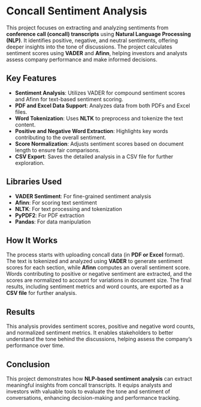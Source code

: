 # Concall Sentiment Analysis

This project focuses on extracting and analyzing sentiments from **conference call (concall) transcripts** using **Natural Language Processing (NLP)**. It identifies positive, negative, and neutral sentiments, offering deeper insights into the tone of discussions. The project calculates sentiment scores using **VADER** and **Afinn**, helping investors and analysts assess company performance and make informed decisions.  

## Key Features  
- **Sentiment Analysis**: Utilizes VADER for compound sentiment scores and Afinn for text-based sentiment scoring.  
- **PDF and Excel Data Support**: Analyzes data from both PDFs and Excel files.  
- **Word Tokenization**: Uses **NLTK** to preprocess and tokenize the text content.  
- **Positive and Negative Word Extraction**: Highlights key words contributing to the overall sentiment.  
- **Score Normalization**: Adjusts sentiment scores based on document length to ensure fair comparisons.  
- **CSV Export**: Saves the detailed analysis in a CSV file for further exploration.


## Libraries Used
- **VADER Sentiment**: For fine-grained sentiment analysis
- **Afinn**: For scoring text sentiment
- **NLTK**: For text processing and tokenization
- **PyPDF2**: For PDF extraction
- **Pandas**: For data manipulation

## How It Works  
The process starts with uploading concall data (in **PDF or Excel** format). The text is tokenized and analyzed using **VADER** to generate sentiment scores for each section, while **Afinn** computes an overall sentiment score. Words contributing to positive or negative sentiment are extracted, and the scores are normalized to account for variations in document size. The final results, including sentiment metrics and word counts, are exported as a **CSV file** for further analysis.

## Results  
This analysis provides sentiment scores, positive and negative word counts, and normalized sentiment metrics. It enables stakeholders to better understand the tone behind the discussions, helping assess the company’s performance over time.

## Conclusion  
This project demonstrates how **NLP-based sentiment analysis** can extract meaningful insights from concall transcripts. It equips analysts and investors with valuable tools to evaluate the tone and sentiment of conversations, enhancing decision-making and performance tracking.
